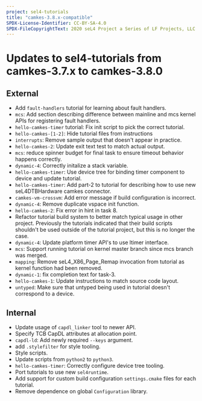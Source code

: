 ```yaml
---
project: sel4-tutorials
title: "camkes-3.8.x-compatible"
SPDX-License-Identifier: CC-BY-SA-4.0
SPDX-FileCopyrightText: 2020 seL4 Project a Series of LF Projects, LLC.
---
```

# Updates to sel4-tutorials from camkes-3.7.x to camkes-3.8.0

## External

- Add `fault-handlers` tutorial for learning about fault handlers.
- `mcs`: Add section describing difference between mainline and mcs kernel APIs
  for registering fault handlers.
- `hello-camkes-timer` tutorial: Fix init script to pick the correct tutorial.
- `hello-camkes-[1-2]`: Hide tutorial files from instructions
- `interrupts`: Remove sample output that doesn't appear in practice.
- `hello-camkes-2`: Update exit text test to match actual output.
- `mcs`: reduce spinner budget for final task to ensure timeout behavior happens correctly.
- `dynamic-4`: Correctly initalize a stack variable.
- `hello-camkes-timer`: Use device tree for binding timer component to device and update tutorial.
- `hello-camkes-timer`: Add part-2 to tutorial for describing how to use new seL4DTBHardware camkes connector.
- `camkes-vm-crossvm`: Add error message if build configuration is incorrect.
- `dynamic-4`: Remove duplicate vspace init function.
- `hello-camkes-2`: Fix error in hint in task 8.
- Refactor tutorial build system to better match typical usage in other project. Previously the tutorials indicated
  that their build scripts shouldn't be used outside of the tutorial project, but this is no longer the case.
- `dynamic-4`: Update platform timer API's to use ltimer interface.
- `mcs`: Support running tutorial on kernel master branch since mcs branch was merged.
- `mapping`: Remove seL4_X86_Page_Remap invocation from tutorial as kernel function had been removed.
- `dynamic-1`: fix completion text for task-3.
- `hello-camkes-1`: Update instructions to match source code layout.
- `untyped`: Make sure that untyped being used in tutorial doesn't correspond to a device.

## Internal
- Update usage of `capdl_linker` tool to newer API.
- Specify TCB CapDL attributes at allocation point.
- `capdl-ld`: Add newly required `--keys` argument.
- add `.stylefilter` for style tooling.
- Style scripts.
- Update scripts from `python2` to `python3`.
- `hello-camkes-timer`: Correctly configure device tree tooling.
- Port tutorials to use new `sel4runtime`.
- Add support for custom build configuration `settings.cmake` files for each tutorial.
- Remove dependence on global `Configuration` library.
